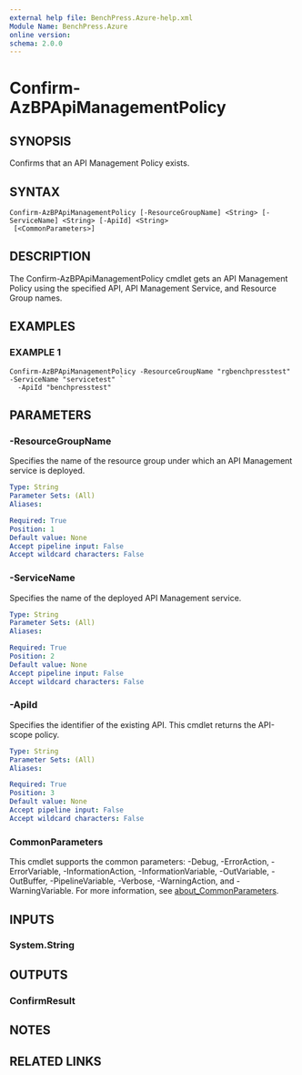 ```yaml
---
external help file: BenchPress.Azure-help.xml
Module Name: BenchPress.Azure
online version:
schema: 2.0.0
---
```


# Confirm-AzBPApiManagementPolicy

## SYNOPSIS
Confirms that an API Management Policy exists.

## SYNTAX

```
Confirm-AzBPApiManagementPolicy [-ResourceGroupName] <String> [-ServiceName] <String> [-ApiId] <String>
 [<CommonParameters>]
```

## DESCRIPTION
The Confirm-AzBPApiManagementPolicy cmdlet gets an API Management Policy using the specified API, API Management
Service, and Resource Group names.

## EXAMPLES

### EXAMPLE 1
```
Confirm-AzBPApiManagementPolicy -ResourceGroupName "rgbenchpresstest" -ServiceName "servicetest" `
  -ApiId "benchpresstest"
```

## PARAMETERS

### -ResourceGroupName
Specifies the name of the resource group under which an API Management service is deployed.

```yaml
Type: String
Parameter Sets: (All)
Aliases:

Required: True
Position: 1
Default value: None
Accept pipeline input: False
Accept wildcard characters: False
```

### -ServiceName
Specifies the name of the deployed API Management service.

```yaml
Type: String
Parameter Sets: (All)
Aliases:

Required: True
Position: 2
Default value: None
Accept pipeline input: False
Accept wildcard characters: False
```

### -ApiId
Specifies the identifier of the existing API.
This cmdlet returns the API-scope policy.

```yaml
Type: String
Parameter Sets: (All)
Aliases:

Required: True
Position: 3
Default value: None
Accept pipeline input: False
Accept wildcard characters: False
```

### CommonParameters
This cmdlet supports the common parameters: -Debug, -ErrorAction, -ErrorVariable, -InformationAction, -InformationVariable, -OutVariable, -OutBuffer, -PipelineVariable, -Verbose, -WarningAction, and -WarningVariable. For more information, see [about_CommonParameters](http://go.microsoft.com/fwlink/?LinkID=113216).

## INPUTS

### System.String
## OUTPUTS

### ConfirmResult
## NOTES

## RELATED LINKS
